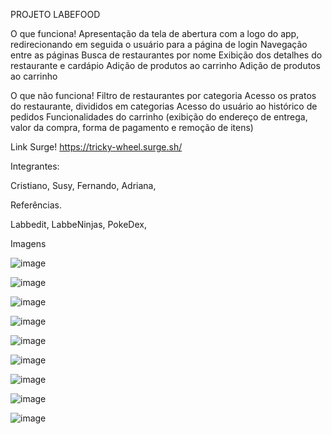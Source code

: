 PROJETO LABEFOOD

O que funciona!
Apresentação da tela de abertura com a logo do app, redirecionando em seguida o usuário para a página de login
Navegação entre as páginas
Busca de restaurantes por nome
Exibição dos detalhes do restaurante e cardápio
Adição de produtos ao carrinho
Adição de produtos ao carrinho

O que não funciona!
Filtro de restaurantes por categoria
Acesso os pratos do restaurante, divididos em categorias
Acesso do usuário ao histórico de pedidos
Funcionalidades do carrinho (exibição do endereço de entrega, valor da compra, forma de pagamento e remoção de itens)

Link Surge!
https://tricky-wheel.surge.sh/

Integrantes:

Cristiano,
Susy,
Fernando,
Adriana,

Referências.

Labbedit,
LabbeNinjas,
PokeDex,

Imagens

![image](https://user-images.githubusercontent.com/74628930/174650538-af98ba80-c9fd-4d81-a7de-d28cd90fdafa.png)

![image](https://user-images.githubusercontent.com/74628930/174650581-00eea0b2-cc63-4718-bde0-a6bda576e078.png)

![image](https://user-images.githubusercontent.com/74628930/174650611-9ac89742-f408-4025-866e-0516683de1b4.png)

![image](https://user-images.githubusercontent.com/74628930/174650705-9eaddc0b-e0ce-4b2b-a6f8-5f7a214fcc7c.png)

![image](https://user-images.githubusercontent.com/74628930/174650737-88fd96a0-74c8-44bd-a3b9-b382cf6a9286.png)

![image](https://user-images.githubusercontent.com/74628930/174650766-5f31693d-8b2c-4af0-9b5c-fa6eafb51817.png)

![image](https://user-images.githubusercontent.com/74628930/174650795-8f517c07-4add-410d-ab8a-f9dd5810be85.png)

![image](https://user-images.githubusercontent.com/74628930/174650811-58d931de-d56b-42cd-a505-f14b4a46f9f1.png)

![image](https://user-images.githubusercontent.com/74628930/174650835-bf16378c-6c28-4f56-b206-8e9d68994477.png)






